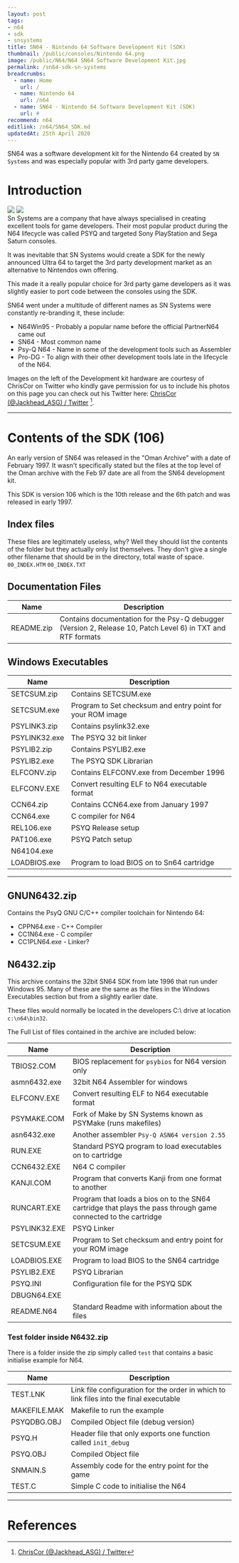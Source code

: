 ```yaml
---
layout: post
tags: 
- n64
- sdk
- snsystems
title: SN64 - Nintendo 64 Software Development Kit (SDK)
thumbnail: /public/consoles/Nintendo 64.png
image: /public/N64/N64 SN64 Software Development Kit.jpg
permalink: /sn64-sdk-sn-systems
breadcrumbs:
  - name: Home
    url: /
  - name: Nintendo 64
    url: /n64
  - name: SN64 - Nintendo 64 Software Development Kit (SDK)
    url: #
recommend: n64
editlink: /n64/SN64_SDK.md
updatedAt: 25th April 2020
---
```


SN64 was a software development kit for the Nintendo 64 created by `SN Systems` and was especially popular with 3rd party game developers.

# Introduction
<section class="postSection">
    <img src="/public/N64/SN64_Devkit_By_ChrisCor.jpg" class="wow slideInLeft postImage" />
    <img src="/public/N64/SN64_Devkit_By_ChrisCor2.jpg" class="wow slideInLeft postImage" />
<div markdown="1">
Sn Systems are a company that have always specialised in creating excellent tools for game developers. Their most popular product during the N64 lifecycle was called PSYQ and targeted Sony PlayStation and Sega Saturn consoles. 

It was inevitable that SN Systems would create a SDK for the newly announced Ultra 64 to target the 3rd party development market as an alternative to Nintendos own offering. 

This made it a really popular choice for 3rd party game developers as it was slightly easier to port code between the consoles using the SDK.

SN64 went under a multitude of different names as SN Systems were constantly re-branding it, these include:
* N64Win95 - Probably a popular name before the official PartnerN64 came out
* SN64 - Most common name
* Psy-Q N64 - Name in some of the development tools such as Assembler
* Pro-DG - To align with their other development tools late in the lifecycle of the N64.

Images on the left of the Development kit hardware are courtesy of ChrisCor on Twitter who kindly gave permission for us to include his photos on this page you can check out his Twitter here: [ChrisCor (@Jackhead_ASG) / Twitter](https://twitter.com/Jackhead_ASG) [^1].

</div>
</section>

---
# Contents of the SDK (106)
An early version of SN64 was released in the "Oman Archive" with a date of February 1997. It wasn't specifically stated but the files at the top level of the Oman archive with the Feb 97 date are all from the SN64 development kit.

This SDK is version 106 which is the 10th release and the 6th patch and was released in early 1997.

## Index files
These files are legitimately useless, why? Well they should list the contents of the folder but they actually only list themselves. They don't give a single other filename that should be in the directory, total waste of space.
`00_INDEX.HTM`
`00_INDEX.TXT`

## Documentation Files

Name | Description
---|---
README.zip | Contains documentation for the Psy-Q debugger (Version 2, Release 10, Patch Level 6) in TXT and RTF formats 

## Windows Executables

Name | Description
---|---
SETCSUM.zip | Contains SETCSUM.exe
SETCSUM.exe | Program to Set checksum and entry point for your ROM image
PSYLINK3.zip | Contains psylink32.exe
PSYLINK32.exe | The PSYQ 32 bit linker
PSYLIB2.zip | Contains PSYLIB2.exe
PSYLIB2.exe | The PSYQ SDK Librarian
ELFCONV.zip | Contains ELFCONV.exe from December 1996
ELFCONV.EXE | Convert resulting ELF to N64 executable format
CCN64.zip | Contains CCN64.exe from January 1997 
CCN64.exe | C compiler for N64
REL106.exe | PSYQ Release setup
PAT106.exe | PSYQ Patch setup
N64104.exe |
LOADBIOS.exe | Program to load BIOS on to Sn64 cartridge 

---
## GNUN6432.zip
Contains the PsyQ GNU C/C++ compiler toolchain for Nintendo 64:
* CPPN64.exe - C++ Compiler
* CC1N64.exe - C compiler
* CC1PLN64.exe - Linker?

## N6432.zip
This archive contains the 32bit SN64 SDK from late 1996 that run under Windows 95. Many of these are the same as the files in the Windows Executables section but from a slightly earlier date.

These files would normally be located in the developers C:\ drive at location `c:\n64\bin32`.

The Full List of files contained in the archive are included below:

Name | Description
---|---
TBIOS2.COM | BIOS replacement for `psybios` for N64 version only
asmn6432.exe | 32bit N64 Assembler for windows
ELFCONV.EXE | Convert resulting ELF to N64 executable format
PSYMAKE.COM | Fork of Make by SN Systems known as PSYMake (runs makefiles)
asn6432.exe | Another assembler `Psy-Q ASN64 version 2.55`
RUN.EXE | Standard PSYQ program to load executables on to cartridge
CCN6432.EXE | N64 C compiler
KANJI.COM | Program that converts Kanji from one format to another
RUNCART.EXE | Program that loads a bios on to the SN64 cartridge that plays the pass through game connected to the cartridge
PSYLINK32.EXE | PSYQ Linker
SETCSUM.EXE | Program to Set checksum and entry point for your ROM image
LOADBIOS.EXE | Program to load BIOS to the SN64 cartridge
PSYLIB2.EXE | PSYQ Librarian
PSYQ.INI | Configuration file for the PSYQ SDK
DBUGN64.EXE | 
README.N64 | Standard Readme with information about the files

### Test folder inside N6432.zip
There is a folder inside the zip simply called `test` that contains a basic initialise example for N64.

Name | Description
---|---
TEST.LNK | Link file configuration for the order in which to link files into the final executable
MAKEFILE.MAK | Makefile to run the example
PSYQDBG.OBJ | Compiled Object file (debug version)
PSYQ.H | Header file that only exports one function called `init_debug`
PSYQ.OBJ | Compiled Object file
SNMAIN.S | Assembly code for the entry point for the game
TEST.C | Simple C code to initialise the N64

---
# References
[^1]: [ChrisCor (@Jackhead_ASG) / Twitter](https://twitter.com/Jackhead_ASG)
